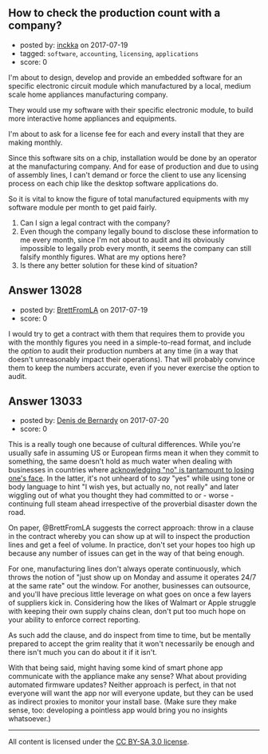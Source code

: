 ## How to check the production count with a company?

- posted by: [inckka](https://stackexchange.com/users/1765932/inckka) on 2017-07-19
- tagged: `software`, `accounting`, `licensing`, `applications`
- score: 0

I'm about to design, develop and provide an embedded software for an specific electronic circuit module which manufactured by a local, medium scale home appliances manufacturing company. 

They would use my software with their specific electronic module, to build more interactive home appliances and equipments.

I'm about to ask for a license fee for each and every install that they are making monthly.

Since this software sits on a chip, installation would be done by an operator at the manufacturing company. And for ease of production and due to using of assembly lines, I can't demand or force the client to use any licensing process on each chip like the desktop software applications do.

So it is vital to know the figure of total manufactured equipments with my software module per month to get paid fairly.

 1. Can I sign a legal contract with the company?
 2. Even though the company legally bound to disclose these information
    to me every month, since I'm not about to audit and its obviously
    impossible to legally prob every month, it seems the company can
    still falsify monthly figures. What are my options here?
 3. Is there any better solution for these kind of situation?




## Answer 13028

- posted by: [BrettFromLA](https://stackexchange.com/users/2813127/brettfromla) on 2017-07-19
- score: 0

I would try to get a contract with them that requires them to provide you with the monthly figures you need in a simple-to-read format, and include the _option_ to audit their production numbers at any time (in a way that doesn't unreasonably impact their operations). That will probably convince them to keep the numbers accurate, even if you never exercise the option to audit.


## Answer 13033

- posted by: [Denis de Bernardy](https://stackexchange.com/users/182468/denis-de-bernardy) on 2017-07-20
- score: 0

<p>This is a really tough one because of cultural differences. While you're usually safe in assuming US or European firms mean it when they commit to something, the same doesn't hold as much water when dealing with businesses in countries where <a href="https://hbr.org/2015/10/when-culture-doesnt-translate" rel="nofollow noreferrer">acknowledging "no" is tantamount to losing one's face</a>. In the latter, it's not unheard of to <em>say</em> "yes" while using tone or body language to hint "I wish yes, but actually no, not really" and later wiggling out of what you thought they had committed to or - worse - continuing full steam ahead irrespective of the proverbial disaster down the road.</p>

<p>On paper, @BrettFromLA suggests the correct approach: throw in a clause in the contract whereby you can show up at will to inspect the production lines and get a feel of volume. In practice, don't set your hopes too high up because any number of issues can get in the way of that being enough.</p>

<p>For one, manufacturing lines don't always operate continuously, which throws the notion of "just show up on Monday and assume it operates 24/7 at the same rate" out the window. For another, businesses can outsource, and you'll have precious little leverage on what goes on once a few layers of suppliers kick in. Considering how the likes of Walmart or Apple struggle with keeping their own supply chains clean, don't put too much hope on your ability to enforce correct reporting.</p>

<p>As such add the clause, and do inspect from time to time, but be mentally prepared to accept the grim reality that it won't necessarily be enough and there isn't much you can do about it if it isn't.</p>

<p>With that being said, might having some kind of smart phone app communicate with the appliance make any sense? What about providing automated firmware updates? Neither approach is perfect, in that not everyone will want the app nor will everyone update, but they can be used as indirect proxies to monitor your install base. (Make sure they make sense, too: developing a pointless app would bring you no insights whatsoever.) </p>




---

All content is licensed under the [CC BY-SA 3.0 license](https://creativecommons.org/licenses/by-sa/3.0/).
